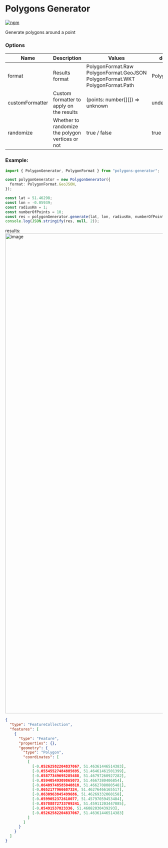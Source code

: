 # Polygons Generator
[![npm](https://img.shields.io/npm/v/polygons-generator)](https://www.npmjs.com/package/polygons-generator)

Generate polygons around a point

### Options

| Name            | Description                                      | Values                                                                                      | default value     |
| --------------- | ------------------------------------------------ | ------------------------------------------------------------------------------------------- | ----------------- |
| format          | Results format                                   | PolygonFormat.Raw <br> PolygonFormat.GeoJSON <br> PolygonFormat.WKT <br> PolygonFormat.Path | PolygonFormat.Raw |
| customFormatter | Custom formatter to apply on the results         | (points: number[][]) => unknown                                                             | undefined         |
| randomize       | Whether to randomize the polygon vertices or not | true / false                                                                                | true              |

### Example:

```ts
import { PolygonGenerator, PolygonFormat } from "polygons-generator";

const polygonGenerator = new PolygonGenerator({
  format: PolygonFormat.GeoJSON,
});

const lat = 51.46298;
const lon = -0.05939;
const radiusKm = 1;
const numberOfPoints = 10;
const res = polygonGenerator.generate(lat, lon, radiusKm, numberOfPoints);
console.log(JSON.stringify(res, null, 2));
```

results:
<img width="1536" alt="image" src="https://user-images.githubusercontent.com/26675529/194408590-7bdc5a91-42da-44e1-bbae-f394398d8bd8.png">

```json
{
  "type": "FeatureCollection",
  "features": [
    {
      "type": "Feature",
      "properties": {},
      "geometry": {
        "type": "Polygon",
        "coordinates": [
          [
            [-0.05262582204837067, 51.46361446514383],
            [-0.05545527484885695, 51.46461461501399],
            [-0.05877349695285488, 51.46797260927282],
            [-0.05940549309865073, 51.4667380406854],
            [-0.06409748585040818, 51.46627080805481],
            [-0.0652177966687324, 51.46276466165517],
            [-0.0630963845499686, 51.46269332060158],
            [-0.0599052372618077, 51.45797059453484],
            [-0.05788872733709241, 51.45911203447885],
            [-0.05491537823336, 51.46082030439293],
            [-0.05262582204837067, 51.46361446514383]
          ]
        ]
      }
    }
  ]
}
```
